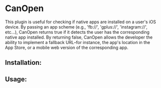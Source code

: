 CanOpen
======
This plugin is useful for checking if native apps are installed on a user's iOS device. By passing an app scheme (e.g., 'fb://', 'gplus://', 'instagram://', etc...), CanOpen returns true if it detects the user has the corresponding native app installed.  By returning false, CanOpen allows the developer the ability to implement a fallback URL–for instance, the app's location in the App Store, or a mobile web version of the corresponding app.

Installation:
----------


Usage:
-------
